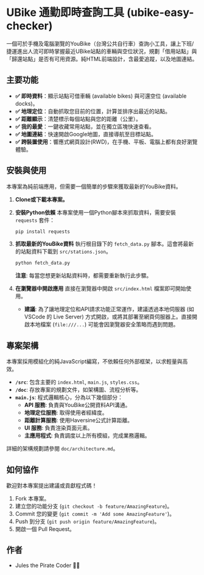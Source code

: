 # UBike 通勤即時查詢工具 (ubike-easy-checker)

一個可於手機及電腦瀏覽的YouBike（台灣公共自行車）查詢小工具，讓上下班/捷運進出人流可即時掌握最近UBike站點的車輛與空位狀況，規劃「借用站點」與「歸還站點」是否有可用資源。純HTML前端設計，含最愛追蹤，以及地圖連結。

## 主要功能
- **✅ 即時資料**：顯示站點可借車輛 (available bikes) 與可還空位 (available docks)。
- **✅ 地理定位**：自動抓取您目前的位置，計算並排序出最近的站點。
- **✅ 距離顯示**：清楚標示每個站點與您的距離（公里）。
- **✅ 我的最愛**：一鍵收藏常用站點，並在獨立區塊快速查看。
- **✅ 地圖連結**：快速開啟Google地圖，直接導航至目標站點。
- **✅ 跨裝置使用**：響應式網頁設計(RWD)，在手機、平板、電腦上都有良好瀏覽體驗。

## 安裝與使用
本專案為純前端應用，但需要一個簡單的步驟來獲取最新的YouBike資料。

1. **Clone或下載本專案。**

2. **安裝Python依賴**
   本專案使用一個Python腳本來抓取資料，需要安裝 `requests` 套件：
   ```bash
   pip install requests
   ```

3. **抓取最新的YouBike資料**
   執行根目錄下的 `fetch_data.py` 腳本。這會將最新的站點資料下載到 `src/stations.json`。
   ```bash
   python fetch_data.py
   ```
   **注意**: 每當您想更新站點資料時，都需要重新執行此步驟。

4. **在瀏覽器中開啟應用**
   直接在瀏覽器中開啟 `src/index.html` 檔案即可開始使用。
   - **建議**: 為了讓地理定位和API請求功能正常運作，建議透過本地伺服器 (如 VSCode 的 Live Server) 方式開啟，或將其部署至網頁伺服器上。直接開啟本地檔案 (`file:///...`) 可能會因瀏覽器安全策略而遇到問題。

## 專案架構
本專案採用模組化的純JavaScript編寫，不依賴任何外部框架，以求輕量與高效。

- **`/src`**: 包含主要的 `index.html`, `main.js`, `styles.css`。
- **`/doc`**: 存放專案的規劃文件，如架構圖、流程分析等。
- **`main.js`**: 程式邏輯核心，分為以下幾個部分：
    - **API 服務**: 負責與YouBike公開資料API溝通。
    - **地理定位服務**: 取得使用者經緯度。
    - **距離計算服務**: 使用Haversine公式計算距離。
    - **UI 服務**: 負責渲染頁面元素。
    - **主應用程式**: 負責調度以上所有模組，完成業務邏輯。

詳細的架構規劃請參閱 `doc/architecture.md`。

## 如何協作
歡迎對本專案提出建議或貢獻程式碼！
1. Fork 本專案。
2. 建立您的功能分支 (`git checkout -b feature/AmazingFeature`)。
3. Commit 您的變更 (`git commit -m 'Add some AmazingFeature'`)。
4. Push 到分支 (`git push origin feature/AmazingFeature`)。
5. 開啟一個 Pull Request。

## 作者
- Jules the Pirate Coder 🏴‍☠️
